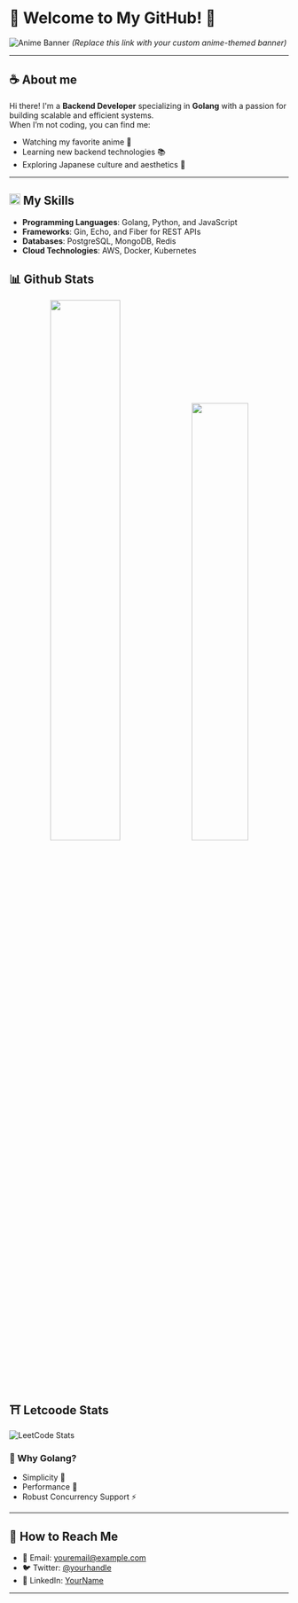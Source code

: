 # 🌸 Welcome to My GitHub! 🌸

![Anime Banner]([https://imgur.com/l6iMagD])
*(Replace this link with your custom anime-themed banner)*

---

## **☕ About me**
Hi there! I'm a **Backend Developer** specializing in **Golang** with a passion for building scalable and efficient systems.  
When I’m not coding, you can find me:  
- Watching my favorite anime 🎥  
- Learning new backend technologies 📚  
- Exploring Japanese culture and aesthetics 🎎  

---

## <img src="https://user-images.githubusercontent.com/74038190/212284087-bbe7e430-757e-4901-90bf-4cd2ce3e1852.gif" width="20"> My Skills  

- **Programming Languages**: Golang, Python, and JavaScript  
- **Frameworks**: Gin, Echo, and Fiber for REST APIs  
- **Databases**: PostgreSQL, MongoDB, Redis  
- **Cloud Technologies**: AWS, Docker, Kubernetes  
## **📊 Github Stats**
<!-- <div><a href="https://github.com/Wefdzen"><img width="100" src="https://cdn.discordapp.com/attachments/1077108830862839848/1107004077621125240/105017051_p13.png"></a><div> -->
<p align="center"><img width="50%" src="https://github-readme-stats.vercel.app/api?username=Wefdzen&show_icons=true&count_private=true&theme=react&hide_border=true&bg_color=0D1117"/> <img width="45%" src="https://github-readme-stats.vercel.app/api/top-langs/?username=MiyagawaMizu&show_icons=true&count_private=true&theme=react&hide_border=true&bg_color=0D1117&layout=compact"/>
</p>

## ⛩️ **Letcoode Stats**

![LeetCode Stats](https://leetcard.jacoblin.cool/wefdzen?theme=nord&font=Chivo)

### 🌸 Why Golang?  
- Simplicity 🌱  
- Performance 🚀  
- Robust Concurrency Support ⚡  

---

## 📂 How to Reach Me  
- 📧 Email: [youremail@example.com](mailto:youremail@example.com)  
- 🐦 Twitter: [@yourhandle](https://twitter.com/yourhandle)  
- 💼 LinkedIn: [YourName](https://linkedin.com/in/yourname)  

---

